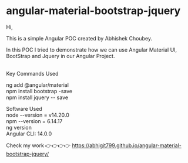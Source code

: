# angular-material-bootstrap-jquery

Hi, <br/>

This is a simple Angular POC created by Abhishek Choubey. <br/>

In this POC I tried to demonstrate how we can use Angular Material UI, BootStrap and Jquery in our Angular Project. <br/>

<br> Key Commands Used </b> <br/>

ng add @angular/material  <br/>
npm install bootstrap -save  <br/>
npm install jquery -- save <br/>




Software Used <br/>
node --version = v14.20.0 <br/>
npm --version = 6.14.17 <br/>
ng version <br/>
Angular CLI: 14.0.0 <br/>

Check my work 👉👉👉👉 https://abhigit799.github.io/angular-material-bootstrap-jquery/

<br/>











